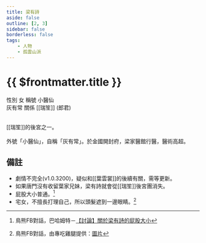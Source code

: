 ```yaml
---
title: 梁有詩
aside: false
outline: [2, 3]
sidebar: false
borderless: false
tags:
    - 人物
    - 孤雲山派
---
```


# {{ $frontmatter.title }}

<ChTabs position="bottom">
	<ChTab title="梁有詩">
		<Ch src='/images/characters/special830/normal.png' position='right'/>
		<ChName nameZh='梁有詩' nameEn='Liang You Shi' position='right' />
		<ChTable>
			<ChTr>
				<ChTd isTitle=true>
					性別
				</ChTd>
				<ChTd>
					女
				</ChTd>
			</ChTr>
			<ChTr>
				<ChTd isTitle=true>
					稱號
				</ChTd>
				<ChTd>
					小醫仙<br>灰有常
				</ChTd>
			</ChTr>
			<ChTr>
				<ChTd isTitle=true position='center'>
					關係
				</ChTd>
			</ChTr>
			<ChTr>
				<ChTd position='center'>
					[[瑞笙]] (郎君)
				</ChTd>
			</ChTr>
		</ChTable>
	</ChTab>
</ChTabs>
<br><br>

[[瑞笙]]的後宮之一。
<br><br>
外號「小醫仙」，自稱「灰有常」。於金國開封府，梁家醫館行醫，醫術高超。

## 備註

- 劇情不完全(v1.0.3200)，疑似和[[葉雲裳]]的後續有關，需等更新。
- 如果唐門沒有收留葉家兄妹，梁有詩就會從[[瑞笙]]後宮團消失。
- 屁股大小普通。[^1]
- 宅女，不擅長打理自己，所以頭髮遮到一邊眼睛。[^2]

[^1]: 鳥熊FB對話，巴哈姆特－[【討論】關於梁有詩的屁股大小](https://forum.gamer.com.tw/C.php?bsn=73317&snA=2528&tnum=2)
[^2]: 鳥熊FB對話，由專吃雞腿提供：[圖片](/images/reference/20241015_1.jpg)

